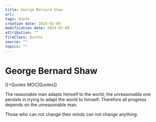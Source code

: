 ```yaml
---
title: George Bernard Shaw
url: 
tags: Quote
creation date: 2024-02-09
modification date: 2024-02-09
attribution: ""
fileClass: Quotes
source: ""
topics: ""
---
```


# George Bernard Shaw

[[+Quotes MOC|Quotes]]

The reasonable man adapts himself to the world; the unreasonable one persists in trying to adapt the world to himself. Therefore all progress depends on the unreasonable man.

Those who can not change their minds can not change anything.
